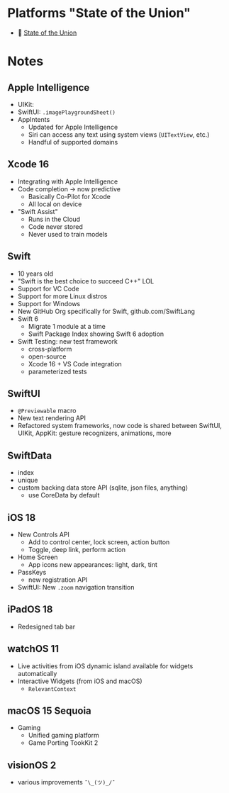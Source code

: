 # Platforms "State of the Union"

- 🎥 [State of the Union](https://developer.apple.com/wwdc24/102)

# Notes

## Apple Intelligence

- UIKit:
- SwiftUI: `.imagePlaygroundSheet()`
- AppIntents
    - Updated for Apple Intelligence
    - Siri can access any text using system views (`UITextView`, etc.)
    - Handful of supported domains

## Xcode 16

- Integrating with Apple Intelligence
- Code completion -> now predictive
    - Basically Co-Pilot for Xcode
    - All local on device
- "Swift Assist"
    - Runs in the Cloud
    - Code never stored
    - Never used to train models

## Swift

- 10 years old
- "Swift is the best choice to succeed C++" LOL
- Support for VC Code
- Support for more Linux distros
- Support for Windows
- New GitHub Org specifically for Swift, github.com/SwiftLang
- Swift 6
    - Migrate 1 module at a time
    - Swift Package Index showing Swift 6 adoption
- Swift Testing: new test framework
    - cross-platform
    - open-source
    - Xcode 16 + VS Code integration
    - parameterized tests

## SwiftUI

- `@Previewable` macro
- New text rendering API
- Refactored system frameworks, now code is shared between SwiftUI, UIKit, AppKit: gesture recognizers, animations, more

## SwiftData

- index
- unique
- custom backing data store API (sqlite, json files, anything)
    - use CoreData by default

## iOS 18

- New Controls API
    - Add to control center, lock screen, action button
    - Toggle, deep link, perform action
- Home Screen
    - App icons new appearances: light, dark, tint
- PassKeys
    - new registration API
- SwiftUI: New `.zoom` navigation transition

## iPadOS 18

- Redesigned tab bar

## watchOS 11

- Live activities from iOS dynamic island available for widgets automatically
- Interactive Widgets (from iOS and macOS)
    - `RelevantContext`

## macOS 15 Sequoia

- Gaming
    - Unified gaming platform
    - Game Porting TookKit 2

## visionOS 2

- various improvements `¯\_(ツ)_/¯`
